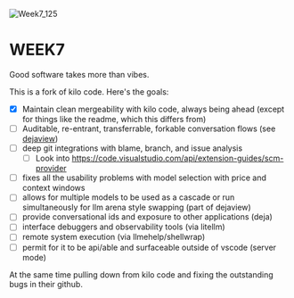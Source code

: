 ![Week7_125](https://github.com/user-attachments/assets/649c6302-aa97-4c36-a96c-75a5ab7123ea)

# WEEK7
Good software takes more than vibes.

This is a fork of kilo code.  Here's the goals:
 - [x] Maintain clean mergeability with kilo code, always being ahead (except for things like the readme, which this differs from)
 - [ ] Auditable, re-entrant, transferrable, forkable conversation flows (see [dejaview](https://github.com/kristopolous/dejaview))
 - [ ] deep git integrations with blame, branch, and issue analysis
    - [ ] Look into https://code.visualstudio.com/api/extension-guides/scm-provider
 - [ ] fixes all the usability problems with model selection with price and context windows
 - [ ] allows for multiple models to be used as a cascade or run simultaneously for llm arena style swapping (part of dejaview)
 - [ ] provide conversational ids and exposure to other applications (deja)
 - [ ] interface debuggers and observability tools (via litellm)
 - [ ] remote system execution (via llmehelp/shellwrap)
 - [ ] permit for it to be api/able and surfaceable outside of vscode (server mode)

At the same time pulling down from kilo code and fixing the outstanding bugs in their github.


